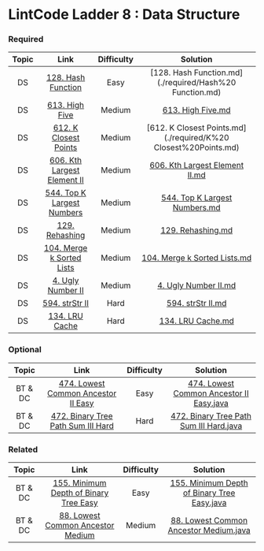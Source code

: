 # LintCode Ladder 8 : Data Structure

### Required
|         Topic         |                                                 Link                                                | Difficulty |                                                                                                 Solution                                                                                                 |
|:---------------------:|:--------------------------------------------------------------------------------------------------------:|:------:|:--------------------------------------------------------------------------------------------------------------------------------------------------------------------------------------------------------:|
| DS | [128. Hash Function](https://www.lintcode.com/problem/hash-function) | Easy | [128. Hash Function.md](./required/Hash%20 Function.md) |
| DS | [613. High Five](https://www.lintcode.com/problem/high-five) | Medium | [613. High Five.md](./required/High%20Five.md) |
| DS | [612. K Closest Points](https://www.lintcode.com/problem/k-closest-points) | Medium | [612. K Closest Points.md](./required/K%20 Closest%20Points.md) |
| DS | [606. Kth Largest Element II](http://www.lintcode.com/problem/kth-largest-element-ii) | Medium | [606. Kth Largest Element II.md](./required/Kth%20Largest%20Element%20II.md) |
| DS | [544. Top K Largest Numbers](http://www.lintcode.com/problem/top-k-largest-numbers) | Medium | [544. Top K Largest Numbers.md](./required/Top%20k%20Largest%20Numbers.md) |
| DS | [129. Rehashing](https://www.lintcode.com/problem/rehashing) | Medium | [129. Rehashing.md](./required/rehashing.md) |
| DS | [104. Merge k Sorted Lists](http://www.lintcode.com/problem/merge-k-sorted-lists) | Medium | [104. Merge k Sorted Lists.md](./required/Merge%20k%20Sorted%20Lists.md) |
| DS | [4. Ugly Number II](http://www.lintcode.com/problem/ugly-number-ii) | Medium | [4. Ugly Number II.md](./required/CloneGraph.md) |
| DS | [594. strStr II](http://www.lintcode.com/problem/strstr-ii) | Hard | [594. strStr II.md](./required/strStr%20II.md) |
| DS | [134. LRU Cache](http://www.lintcode.com/problem/lru-cache) | Hard | [134. LRU Cache.md](./required/LRU%20Cache.md) |

### Optional
|         Topic         |                                                 Link                                                | Difficulty |                                                                                                 Solution                                                                                                 |
|:---------------------:|:--------------------------------------------------------------------------------------------------------:|:------:|:--------------------------------------------------------------------------------------------------------------------------------------------------------------------------------------------------------:|
| BT & DC | [474. Lowest Common Ancestor II Easy](http://www.lintcode.com/problem/lowest-common-ancestor-ii) | Easy | [474. Lowest Common Ancestor II Easy.java](https://github.com/chendddong/LintCode/blob/master/JiuZhang%20Algorithm%20Ladder/3%20-%20Binary%20Tree%20%26%20Divide%20Conquer/Optional/474.%20Lowest%20Common%20Ancestor%20II%20Easy.java) |
| BT & DC | [472. Binary Tree Path Sum III  Hard](http://www.lintcode.com/problem/binary-tree-path-sum-iii) | Hard | [472. Binary Tree Path Sum III  Hard.java](https://github.com/chendddong/LintCode/blob/master/JiuZhang%20Algorithm%20Ladder/3%20-%20Binary%20Tree%20%26%20Divide%20Conquer/Optional/472.%20Binary%20Tree%20Path%20Sum%20III%20Hard.java) |

### Related
|         Topic         |                                                 Link                                                | Difficulty |                                                                                                 Solution                                                                                                 |
|:---------------------:|:--------------------------------------------------------------------------------------------------------:|:------:|:--------------------------------------------------------------------------------------------------------------------------------------------------------------------------------------------------------:|
| BT & DC | [155. Minimum Depth of Binary Tree Easy](http://www.lintcode.com/problem/minimum-depth-of-binary-tree) | Easy | [155. Minimum Depth of Binary Tree Easy.java](https://github.com/chendddong/LintCode/blob/master/JiuZhang%20Algorithm%20Ladder/3%20-%20Binary%20Tree%20%26%20Divide%20Conquer/Related/155.%20Minimum%20Depth%20of%20Binary%20Tree%20Easy.java) |
| BT & DC | [88. Lowest Common Ancestor Medium](http://www.lintcode.com/problem/lowest-common-ancestor) | Medium | [88. Lowest Common Ancestor Medium.java](https://github.com/chendddong/LintCode/blob/master/JiuZhang%20Algorithm%20Ladder/3%20-%20Binary%20Tree%20%26%20Divide%20Conquer/Related/88.%20Lowest%20Common%20Ancestor%20Medium.java) |
